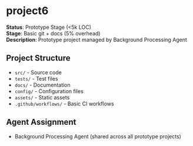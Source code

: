 # project6

**Status**: Prototype Stage (<5k LOC)  
**Stage**: Basic git + docs (5% overhead)  
**Description**: Prototype project managed by Background Processing Agent

## Project Structure
- `src/` - Source code
- `tests/` - Test files  
- `docs/` - Documentation
- `config/` - Configuration files
- `assets/` - Static assets
- `.github/workflows/` - Basic CI workflows

## Agent Assignment
- Background Processing Agent (shared across all prototype projects)